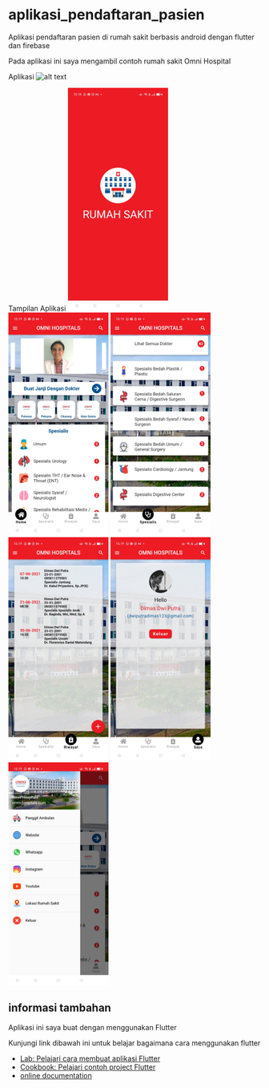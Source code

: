# aplikasi_pendaftaran_pasien

Aplikasi pendaftaran pasien di rumah sakit berbasis android dengan flutter dan firebase

Pada aplikasi ini saya mengambil contoh rumah sakit Omni Hospital

Aplikasi
<img src="document/review/app.gif" alt="alt text" width="200"/>

Tampilan Aplikasi
<img src="document/review/splash.jpg" alt="alt text" width="200"/>
<img src="document/review/home.jpg" alt="alt text" width="200"/>
<img src="document/review/spesialis.jpg" alt="alt text" width="200"/>
<img src="document/review/riwayat.jpg" alt="alt text" width="200"/>
<img src="document/review/profil.jpg" alt="alt text" width="200"/>
<img src="document/review/drawer.jpg" alt="alt text" width="200"/>

## informasi tambahan

Aplikasi ini saya buat dengan menggunakan Flutter

Kunjungi link dibawah ini untuk belajar bagaimana cara menggunakan flutter

- [Lab: Pelajari cara membuat aplikasi Flutter](https://flutter.dev/docs/get-started/codelab)
- [Cookbook: Pelajari contoh project Flutter](https://flutter.dev/docs/cookbook)
- [online documentation](https://flutter.dev/docs)
